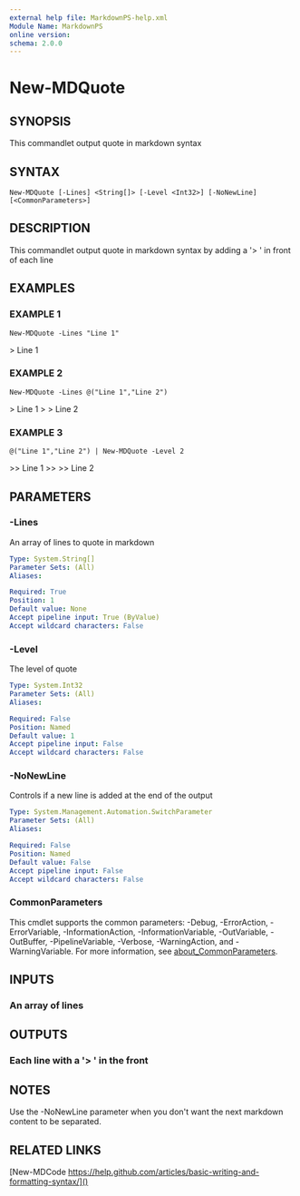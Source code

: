 ```yaml
---
external help file: MarkdownPS-help.xml
Module Name: MarkdownPS
online version:
schema: 2.0.0
---
```


# New-MDQuote

## SYNOPSIS
This commandlet output quote in markdown syntax

## SYNTAX

```
New-MDQuote [-Lines] <String[]> [-Level <Int32>] [-NoNewLine] [<CommonParameters>]
```

## DESCRIPTION
This commandlet output quote in markdown syntax by adding a '\> ' in front of each line

## EXAMPLES

### EXAMPLE 1
```
New-MDQuote -Lines "Line 1"
```

\> Line 1

### EXAMPLE 2
```
New-MDQuote -Lines @("Line 1","Line 2")
```

\> Line 1
\> 
\> Line 2

### EXAMPLE 3
```
@("Line 1","Line 2") | New-MDQuote -Level 2
```

\>\> Line 1
\>\>
\>\> Line 2

## PARAMETERS

### -Lines
An array of lines to quote in markdown

```yaml
Type: System.String[]
Parameter Sets: (All)
Aliases:

Required: True
Position: 1
Default value: None
Accept pipeline input: True (ByValue)
Accept wildcard characters: False
```

### -Level
The level of quote

```yaml
Type: System.Int32
Parameter Sets: (All)
Aliases:

Required: False
Position: Named
Default value: 1
Accept pipeline input: False
Accept wildcard characters: False
```

### -NoNewLine
Controls if a new line is added at the end of the output

```yaml
Type: System.Management.Automation.SwitchParameter
Parameter Sets: (All)
Aliases:

Required: False
Position: Named
Default value: False
Accept pipeline input: False
Accept wildcard characters: False
```

### CommonParameters
This cmdlet supports the common parameters: -Debug, -ErrorAction, -ErrorVariable, -InformationAction, -InformationVariable, -OutVariable, -OutBuffer, -PipelineVariable, -Verbose, -WarningAction, and -WarningVariable. For more information, see [about_CommonParameters](http://go.microsoft.com/fwlink/?LinkID=113216).

## INPUTS

### An array of lines
## OUTPUTS

### Each line with a '> ' in the front
## NOTES
Use the -NoNewLine parameter when you don't want the next markdown content to be separated.

## RELATED LINKS

[New-MDCode
https://help.github.com/articles/basic-writing-and-formatting-syntax/]()

